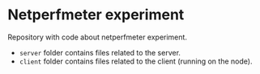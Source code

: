# Netperfmeter experiment

Repository with code about netperfmeter experiment.
* ```server``` folder contains files related to the server.
* ```client``` folder contains files related to the client (running on the node).
